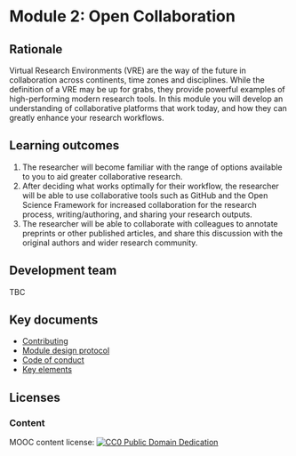 # Module 2: Open Collaboration

## Rationale <a name="Rationale"></a>

Virtual Research Environments (VRE) are the way of the future in collaboration across continents, time zones and disciplines. While the definition of a VRE may be up for grabs, they provide powerful examples of high-performing modern research tools. In this module you will develop an understanding of collaborative platforms that work today, and how they can greatly enhance your research workflows.

## Learning outcomes <a name="Learning outcomes"></a>

1. The researcher will become familiar with the range of options available to you to aid greater collaborative research.
1. After deciding what works optimally for their workflow, the researcher will be able to use collaborative tools such as GitHub and the Open Science Framework for increased collaboration for the research process, writing/authoring, and sharing your research outputs.
1. The researcher will be able to collaborate with colleagues to annotate preprints or other published articles, and share this discussion with the original authors and wider research community.

## Development team
TBC

## Key documents <a name="Key documents"></a>

- [Contributing](CONTRIBUTING.md)
- [Module design protocol](https://github.com/OpenScienceMOOC/Module-2-Open-Collaboration/tree/master/production_toolkit/MODULE_DESIGN_PROTOCOL.md)
- [Code of conduct](CODE_OF_CONDUCT.md)
- [Key elements](key_elements.md)


## Licenses <a name="Licenses"></a>

### Content 
MOOC content license: [![CC0 Public Domain Dedication](https://img.shields.io/badge/License-CC0%201.0-lightgrey.svg)](https://creativecommons.org/publicdomain/zero/1.0/)